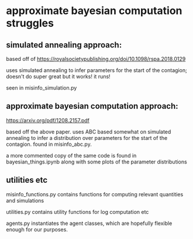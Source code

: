 # approximate bayesian computation struggles
## simulated annealing approach: 
based off of https://royalsocietypublishing.org/doi/10.1098/rspa.2018.0129

uses simulated annealing to infer parameters for the start of the contagion; 
doesn't do super great but it works! it runs!

seen in misinfo_simulation.py

## approximate bayesian computation approach: 
https://arxiv.org/pdf/1208.2157.pdf

based off the above paper. uses ABC based somewhat on simulated annealing to infer a distribution over parameters for the start of the contagion. found in misinfo_abc.py. 

a more commented copy of the same code is found in bayesian_things.ipynb along with some plots of the parameter distributions
## utilities etc
misinfo_functions.py contains functions for computing relevant quantities and simulations

utilities.py contains utility functions for log computation etc

agents.py instantiates the agent classes, which are hopefully flexible enough for our purposes.
